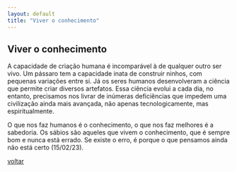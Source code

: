 ```yaml
---
layout: default
title: "Viver o conhecimento"
--- 
```


## Viver o conhecimento

A capacidade de criação humana é incomparável à de qualquer outro ser vivo. Um pássaro tem a capacidade inata de construir ninhos, com pequenas variações entre si. Já os seres humanos desenvolveram a ciência que permite criar diversos artefatos. Essa ciência evolui a cada dia, no entanto, precisamos nos livrar de inúmeras deficiências que impedem uma civilização ainda mais avançada, não apenas tecnologicamente, mas espiritualmente.

O que nos faz humanos é o conhecimento, o que nos faz melhores é a sabedoria. Os sábios são aqueles que vivem o conhecimento, que é sempre bom e nunca está errado. Se existe o erro, é porque o que pensamos ainda não está certo  (15/02/23).

[voltar](./)